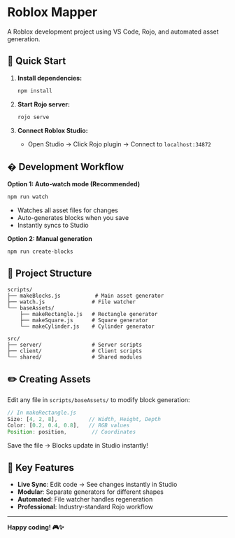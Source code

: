 # Roblox Mapper

A Roblox development project using VS Code, Rojo, and automated asset generation.

## 🚀 Quick Start

1. **Install dependencies:**

   ```bash
   npm install
   ```

2. **Start Rojo server:**

   ```bash
   rojo serve
   ```

3. **Connect Roblox Studio:**
   - Open Studio → Click Rojo plugin → Connect to `localhost:34872`

## � Development Workflow

**Option 1: Auto-watch mode (Recommended)**

```bash
npm run watch
```

- Watches all asset files for changes
- Auto-generates blocks when you save
- Instantly syncs to Studio

**Option 2: Manual generation**

```bash
npm run create-blocks
```

## 📁 Project Structure

```
scripts/
├── makeBlocks.js           # Main asset generator
├── watch.js               # File watcher
└── baseAssets/
    ├── makeRectangle.js   # Rectangle generator
    ├── makeSquare.js      # Square generator
    └── makeCylinder.js    # Cylinder generator

src/
├── server/                # Server scripts
├── client/                # Client scripts
└── shared/                # Shared modules
```

## ✏️ Creating Assets

Edit any file in `scripts/baseAssets/` to modify block generation:

```javascript
// In makeRectangle.js
Size: [4, 2, 8],          // Width, Height, Depth
Color: [0.2, 0.4, 0.8],   // RGB values
Position: position,        // Coordinates
```

Save the file → Blocks update in Studio instantly!

## 🎯 Key Features

- **Live Sync**: Edit code → See changes instantly in Studio
- **Modular**: Separate generators for different shapes
- **Automated**: File watcher handles regeneration
- **Professional**: Industry-standard Rojo workflow

---

**Happy coding! 🎮✨**
